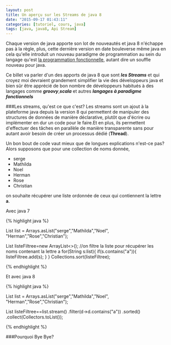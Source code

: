 ```yaml
---
layout: post
title: Un aperçu sur les Streams de java 8
date: "2015-09-17 01:43:11"
categories: [tutoriel, cours, java]
tags: [java, java8, Api Stream]
---
```

Chaque version de java apporte son lot de nouveautés et java 8 n'échappe pas à la règle, plus, cette dernière version en date bouleverse même java en cela qu'elle introduit un nouveau paradigme de programmation au sein du langage qu'est [la programmation fonctionnelle](https://fr.wikipedia.org/wiki/Programmation_fonctionnelle), autant dire un souffle nouveau pour java.

Ce billet va parler d'un des apports de java 8 que sont ***les Streams*** et qui croyez moi devraient grandement simplifier la vie des développeurs java et bien sûr être apprécié de bon nombre de développeurs habitués à des langages comme ***groovy***,***scala*** et autres ***langages à paradigme fonctionnels***

###Les streams, qu'est ce que c'est?
Les streams sont un ajout à la plateforme java depuis la version 8 qui permettent de manipuler des structures de données de manière déclarative, plutôt que d'écrire ou implémenter en dur un code pour le faire.Et en plus, ils permettent d'effectuer des tâches en parallèle de manière transparente sans pour autant avoir besoin de créer un processus dédié (**Thread**).

Un bon bout de code vaut mieux que de longues explications n'est-ce pas? Alors supposons que pour une collection de noms donnée,

* serge
* Mathilda
* Noel
* Herman
* Rose
* Christian

on souhaite récupérer une liste ordonnée de ceux qui contiennent la lettre **a**.

Avec java 7

{% highlight java %}

List<String> list = Arrays.asList("serge","Mathilda","Noel", "Herman","Rose","Christian");

List<String> listeFiltree=new ArrayList<>();
//on filtre la liste pour récupérer les noms contenant la lettre a
for(String s:list){
    if(s.contains("a")){
        listeFiltree.add(s);
    }
}
Collections.sort(listeFiltree);

{% endhighlight %}

Et avec java 8

{% highlight java %}

List<String> list = Arrays.asList("serge","Mathilda","Noel", "Herman","Rose","Christian");

List<String> listeFiltree==list.stream()
                                 .filter(d->d.contains("a"))
                                 .sorted()
                                 .collect(Collectors.toList());

{% endhighlight %}



###Pourquoi Bye Bye?
